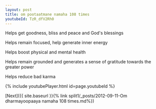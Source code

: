 ```yaml
---
layout: post
title: om pootaatmane namaha 108 times
youtubeId: TzR_dfV2Rh0
---
```

 
 
Helps get goodness, bliss and peace and God's blessings
 
Helps remain focused, help generate inner energy 
 
Helps boost physical and mental health 
 
Helps remain grounded and generates a sense of gratitude towards the greater power 
 
Helps reduce bad karma
 
 
 
 


{% include youtubePlayer.html id=page.youtubeId %}
 
[Next]({{ site.baseurl }}{% link  split1/_posts/2012-09-11-Om dharmayoopaaya namaha 108 times.md%})
 
